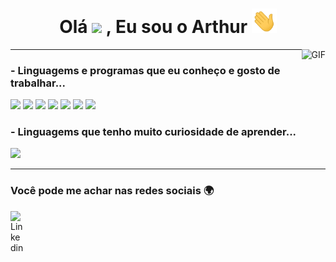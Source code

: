 ### <h1 align="Center">  Olá <img src="https://media.giphy.com/media/WUlplcMpOCEmTGBtBW/giphy.gif" width="40px"> , Eu sou  o Arthur  <img src="https://raw.githubusercontent.com/ABSphreak/ABSphreak/master/gifs/Hi.gif" width="40px" /> </h1>
<p align="left">
<img align="right" alt="GIF" src="https://media.giphy.com/media/MC6eSuC3yypCU/giphy.gif" />
</p>

---

### - Linguagems e programas que eu conheço e gosto de trabalhar...

<p>
 <img src = "https://img.shields.io/badge/-HTML5-E34F26?style=flat&logo=html5&logoColor=white"> <img src = "https://img.shields.io/badge/-CSS3-1572B6?style=flat&logo=css3&logoColor=white">
<img src="https://img.shields.io/badge/-Bootstrap-563D7C?style=flat&logo=bootstrap&logoColor=white">
 <img src="https://img.shields.io/badge/-C%23-brightgreen">
<img src="https://img.shields.io/badge/-MySQL-F29111?style=flat&logo=mysql&logoColor=FFFFFF">
<img src="http://img.shields.io/badge/-Git-F1502F?style=flat&logo=git&logoColor=FFFFFF">
<img src="http://img.shields.io/badge/-Github-000000?style=flat&logo=github&logoColor=FFFFFF">
</p>

### - Linguagems que tenho muito curiosidade de aprender...
<p>
<img src="https://img.shields.io/badge/-React-000000?style=flat&logo=react&logoColor=00c8ff">
</p>

---

### Você pode me achar nas redes sociais 🌍
<a href="https://www.linkedin.com/in/arthur-vieira-de-souza-11985219a/">
  <img align="left" alt="Linkedin" width="22px" src="https://cdn.jsdelivr.net/npm/simple-icons@v3/icons/linkedin.svg" />
</a>



